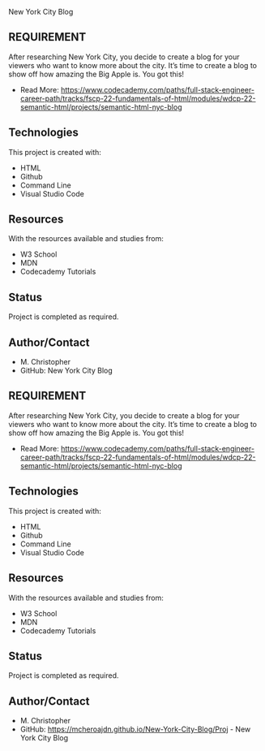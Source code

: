 New York City Blog
## REQUIREMENT

After researching New York City, you decide to create a blog for your viewers who want to know more about the city. It’s time to create a blog to show off how amazing the Big Apple is. You got this!

* Read More: https://www.codecademy.com/paths/full-stack-engineer-career-path/tracks/fscp-22-fundamentals-of-html/modules/wdcp-22-semantic-html/projects/semantic-html-nyc-blog

## Technologies
This project is created with:

* HTML
* Github
* Command Line
* Visual Studio Code

## Resources
With the resources available and studies from:
* W3 School
* MDN
* Codecademy Tutorials

## Status
Project is completed as required.

## Author/Contact
* M. Christopher
* GitHub: 
New York City Blog
## REQUIREMENT

After researching New York City, you decide to create a blog for your viewers who want to know more about the city. It’s time to create a blog to show off how amazing the Big Apple is. You got this!

* Read More: https://www.codecademy.com/paths/full-stack-engineer-career-path/tracks/fscp-22-fundamentals-of-html/modules/wdcp-22-semantic-html/projects/semantic-html-nyc-blog

## Technologies
This project is created with:

* HTML
* Github
* Command Line
* Visual Studio Code

## Resources
With the resources available and studies from:
* W3 School
* MDN
* Codecademy Tutorials

## Status
Project is completed as required.

## Author/Contact
* M. Christopher
* GitHub: https://mcheroajdn.github.io/New-York-City-Blog/Proj - New York City Blog
